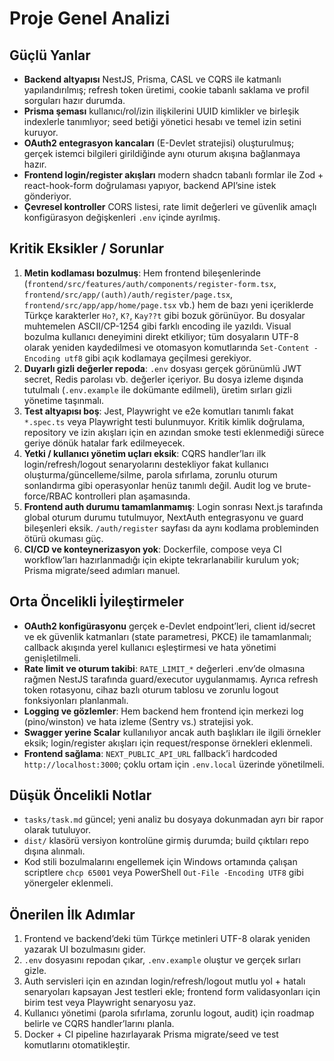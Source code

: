 ﻿# Proje Genel Analizi

## Güçlü Yanlar
- **Backend altyapısı** NestJS, Prisma, CASL ve CQRS ile katmanlı yapılandırılmış; refresh token üretimi, cookie tabanlı saklama ve profil sorguları hazır durumda.
- **Prisma şeması** kullanıcı/rol/izin ilişkilerini UUID kimlikler ve birleşik indexlerle tanımlıyor; seed betiği yönetici hesabı ve temel izin setini kuruyor.
- **OAuth2 entegrasyon kancaları** (E-Devlet stratejisi) oluşturulmuş; gerçek istemci bilgileri girildiğinde aynı oturum akışına bağlanmaya hazır.
- **Frontend login/register akışları** modern shadcn tabanlı formlar ile Zod + react-hook-form doğrulaması yapıyor, backend API’sine istek gönderiyor.
- **Çevresel kontroller** CORS listesi, rate limit değerleri ve güvenlik amaçlı konfigürasyon değişkenleri `.env` içinde ayrılmış.

## Kritik Eksikler / Sorunlar
1. **Metin kodlaması bozulmuş**: Hem frontend bileşenlerinde (`frontend/src/features/auth/components/register-form.tsx`, `frontend/src/app/(auth)/auth/register/page.tsx`, `frontend/src/app/app/home/page.tsx` vb.) hem de bazı yeni içeriklerde Türkçe karakterler `Ho?`, `K?`, `Kay??t` gibi bozuk görünüyor. Bu dosyalar muhtemelen ASCII/CP-1254 gibi farklı encoding ile yazıldı. Visual bozulma kullanıcı deneyimini direkt etkiliyor; tüm dosyaların UTF-8 olarak yeniden kaydedilmesi ve otomasyon komutlarında `Set-Content -Encoding utf8` gibi açık kodlamaya geçilmesi gerekiyor.
2. **Duyarlı gizli değerler repoda**: `.env` dosyası gerçek görünümlü JWT secret, Redis parolası vb. değerler içeriyor. Bu dosya izleme dışında tutulmalı (`.env.example` ile dokümante edilmeli), üretim sırları gizli yönetime taşınmalı.
3. **Test altyapısı boş**: Jest, Playwright ve e2e komutları tanımlı fakat `*.spec.ts` veya Playwright testi bulunmuyor. Kritik kimlik doğrulama, repository ve izin akışları için en azından smoke testi eklenmediği sürece geriye dönük hatalar fark edilmeyecek.
4. **Yetki / kullanıcı yönetim uçları eksik**: CQRS handler’ları ilk login/refresh/logout senaryolarını destekliyor fakat kullanıcı oluşturma/güncelleme/silme, parola sıfırlama, zorunlu oturum sonlandırma gibi operasyonlar henüz tanımlı değil. Audit log ve brute-force/RBAC kontrolleri plan aşamasında.
5. **Frontend auth durumu tamamlanmamış**: Login sonrası Next.js tarafında global oturum durumu tutulmuyor, NextAuth entegrasyonu ve guard bileşenleri eksik. `/auth/register` sayfası da aynı kodlama probleminden ötürü okuması güç.
6. **CI/CD ve konteynerizasyon yok**: Dockerfile, compose veya CI workflow’ları hazırlanmadığı için ekipte tekrarlanabilir kurulum yok; Prisma migrate/seed adımları manuel.

## Orta Öncelikli İyileştirmeler
- **OAuth2 konfigürasyonu** gerçek e-Devlet endpoint’leri, client id/secret ve ek güvenlik katmanları (state parametresi, PKCE) ile tamamlanmalı; callback akışında yerel kullanıcı eşleştirmesi ve hata yönetimi genişletilmeli.
- **Rate limit ve oturum takibi**: `RATE_LIMIT_*` değerleri .env’de olmasına rağmen NestJS tarafında guard/executor uygulanmamış. Ayrıca refresh token rotasyonu, cihaz bazlı oturum tablosu ve zorunlu logout fonksiyonları planlanmalı.
- **Logging ve gözlemler**: Hem backend hem frontend için merkezi log (pino/winston) ve hata izleme (Sentry vs.) stratejisi yok.
- **Swagger yerine Scalar** kullanılıyor ancak auth başlıkları ile ilgili örnekler eksik; login/register akışları için request/response örnekleri eklenmeli.
- **Frontend sağlama**: `NEXT_PUBLIC_API_URL` fallback’i hardcoded `http://localhost:3000`; çoklu ortam için `.env.local` üzerinde yönetilmeli.

## Düşük Öncelikli Notlar
- `tasks/task.md` güncel; yeni analiz bu dosyaya dokunmadan ayrı bir rapor olarak tutuluyor.
- `dist/` klasörü versiyon kontrolüne girmiş durumda; build çıktıları repo dışına alınmalı.
- Kod stili bozulmalarını engellemek için Windows ortamında çalışan scriptlere `chcp 65001` veya PowerShell `Out-File -Encoding UTF8` gibi yönergeler eklenmeli.

## Önerilen İlk Adımlar
1. Frontend ve backend’deki tüm Türkçe metinleri UTF-8 olarak yeniden yazarak UI bozulmasını gider.
2. `.env` dosyasını repodan çıkar, `.env.example` oluştur ve gerçek sırları gizle.
3. Auth servisleri için en azından login/refresh/logout mutlu yol + hatalı senaryoları kapsayan Jest testleri ekle; frontend form validasyonları için birim test veya Playwright senaryosu yaz.
4. Kullanıcı yönetimi (parola sıfırlama, zorunlu logout, audit) için roadmap belirle ve CQRS handler’larını planla.
5. Docker + CI pipeline hazırlayarak Prisma migrate/seed ve test komutlarını otomatikleştir.

